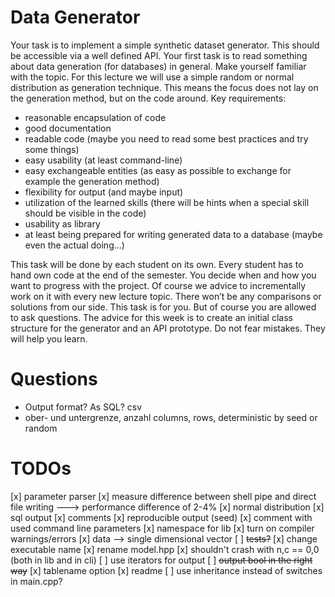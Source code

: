 

# Data Generator

Your task is to implement a simple synthetic dataset generator. This should be accessible via a well defined API. Your first task is to read something about data generation (for databases) in general. Make yourself familiar with the topic.
For this lecture we will use a simple random or normal distribution as generation technique. This means the focus does not lay on the generation method, but on the code around.
Key requirements:
* reasonable encapsulation of code
* good documentation
* readable code (maybe you need to read some best practices and try some things)
* easy usability (at least command-line)
* easy exchangeable entities (as easy as possible to exchange for example the generation method)
* flexibility for output (and maybe input)
* utilization of the learned skills (there will be hints when a special skill should be visible in the code)
* usability as library
* at least being prepared for writing generated data to a database (maybe even the actual doing...)

This task will be done by each student on its own. Every student has to hand own code at the end of the semester. You decide when and how you want to progress with the project. Of course we advice to incrementally work on it with every new lecture topic. There won’t be any comparisons or solutions from our side. This task is for you. But of course you are allowed to ask questions.
The advice for this week is to create an initial class structure for the generator and an API prototype. Do not fear mistakes. They will help you learn.


# Questions

* Output format? As SQL? csv
* ober- und untergrenze, anzahl columns, rows, deterministic by seed or random

# TODOs

[x] parameter parser
[x] measure difference between shell pipe and direct file writing ---> performance difference of 2-4%
[x] normal distribution
[x] sql output
[x] comments
[x] reproducible output (seed)
[x] comment with used command line parameters
[x] namespace for lib
[x] turn on compiler warnings/errors
[x] data --> single dimensional vector
[ ] ~~tests?~~
[x] change executable name
[x] rename model.hpp
[x] shouldn't crash with n,c == 0,0 (both in lib and in cli)
[ ] use iterators for output
[ ] ~~output bool in the right way~~
[x] tablename option
[x] readme
[ ] use inheritance instead of switches in main.cpp?